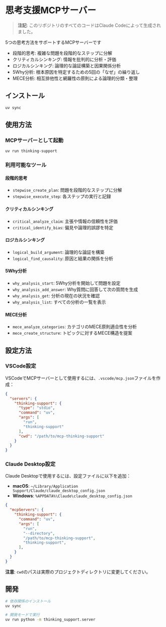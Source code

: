 思考支援MCPサーバー
=========================

> **注記**: このリポジトリのすべてのコードはClaude Codeによって生成されました。

5つの思考方法をサポートするMCPサーバーです

- 段階的思考: 複雑な問題を段階的なステップに分解
- クリティカルシンキング: 情報を批判的に分析・評価  
- ロジカルシンキング: 論理的な論証構築と因果関係分析
- 5Why分析: 根本原因を特定するための5回の「なぜ」の繰り返し
- MECE分析: 相互排他性と網羅性の原則による論理的分類・整理

インストール
-------------------------

```bash
uv sync
```

使用方法
-------------------------

### MCPサーバーとして起動

```bash
uv run thinking-support
```

### 利用可能なツール

#### 段階的思考

- `stepwise_create_plan`: 問題を段階的なステップに分解
- `stepwise_execute_step`: 各ステップの実行と記録

#### クリティカルシンキング  

- `critical_analyze_claim`: 主張や情報の信頼性を評価
- `critical_identify_bias`: 偏見や論理的誤謬を特定

#### ロジカルシンキング

- `logical_build_argument`: 論理的な論証を構築
- `logical_find_causality`: 原因と結果の関係を分析

#### 5Why分析

- `why_analysis_start`: 5Why分析を開始して問題を設定
- `why_analysis_add_answer`: Why質問に回答して次の質問を生成
- `why_analysis_get`: 分析の現在の状況を確認
- `why_analysis_list`: すべての分析の一覧を表示

#### MECE分析

- `mece_analyze_categories`: カテゴリのMECE原則適合性を分析
- `mece_create_structure`: トピックに対するMECE構造を提案

設定方法
-------------------------

### VSCode設定

VSCodeでMCPサーバーとして使用するには、`.vscode/mcp.json`ファイルを作成：

```json
{
  "servers": {
    "thinking-support": {
      "type": "stdio",
      "command": "uv",
      "args": [
        "run",
        "thinking-support"
      ],
      "cwd": "/path/to/mcp-thinking-support"
    }
  }
}
```

### Claude Desktop設定

Claude Desktopで使用するには、設定ファイルに以下を追加：

- **macOS**: `~/Library/Application Support/Claude/claude_desktop_config.json`
- **Windows**: `%APPDATA%\Claude\claude_desktop_config.json`

```json
{
  "mcpServers": {
    "thinking-support": {
      "command": "uv",
      "args": [
        "run",
        "--directory",
        "/path/to/mcp-thinking-support",
        "thinking-support",
      ],
    }
  }
}
```

**注意**: `cwd`のパスは実際のプロジェクトディレクトリに変更してください。

開発
-------------------------

```bash
# 依存関係のインストール
uv sync

# 開発モードで実行
uv run python -m thinking_support.server
```
